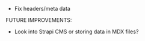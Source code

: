 - Fix headers/meta data

FUTURE IMPROVEMENTS:

- Look into Strapi CMS or storing data in MDX files?
